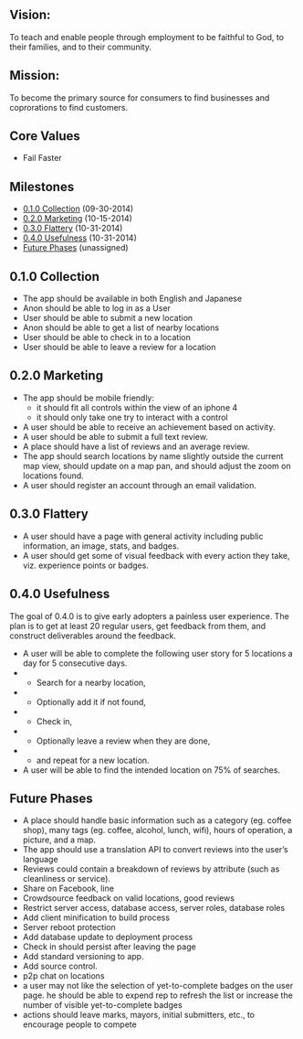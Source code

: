 ## Vision: 
To teach and enable people through employment to be faithful to God, to their families, and to their community.

## Mission:
To become the primary source for consumers to find businesses and coprorations to find customers.

## Core Values
- Fail Faster

## Milestones
- [0.1.0 Collection](#010-collection) (09-30-2014)
- [0.2.0 Marketing](#020-marketing) (10-15-2014)
- [0.3.0 Flattery](#030-flattery) (10-31-2014)
- [0.4.0 Usefulness](#040-usefulness) (10-31-2014)
- [Future Phases](#future-phases) (unassigned)

## 0.1.0 Collection
- The app should be available in both English and Japanese
- Anon should be able to log in as a User
- User should be able to submit a new location
- Anon should be able to get a list of nearby locations
- User should be able to check in to a location
- User should be able to leave a review for a location

## 0.2.0 Marketing
- The app should be mobile friendly:
  - it should fit all controls within the view of an iphone 4
  - it should only take one try to interact with a control
- A user should be able to receive an achievement based on activity.
- A user should be able to submit a full text review.
- A place should have a list of reviews and an average review.
- The app should search locations by name slightly outside the current map view, should update on a map pan, and should adjust the zoom on locations found.
- A user should register an account through an email validation.

## 0.3.0 Flattery
- A user should have a page with general activity including public information, an image, stats, and badges.
- A user should get some of visual feedback with every action they take, viz. experience points or badges.

## 0.4.0 Usefulness
The goal of 0.4.0 is to give early adopters a painless user experience. The plan is to get at least 20 regular users, get feedback from them, and construct deliverables around the feedback.
- A user will be able to complete the following user story for 5 locations a day for 5 consecutive days.
- - Search for a nearby location,
- - Optionally add it if not found,
- - Check in,
- - Optionally leave a review when they are done,
- - and repeat for a new location.
- A user will be able to find the intended location on 75% of searches.

## Future Phases
- A place should handle basic information such as a category (eg. coffee shop), many tags (eg. coffee, alcohol, lunch, wifi), hours of operation, a picture, and a map.
- The app should use a translation API to convert reviews into the user’s language
- Reviews could contain a breakdown of reviews by attribute (such as cleanliness or service).
- Share on Facebook, line
- Crowdsource feedback on valid locations, good reviews
- Restrict server access, database access, server roles, database roles
- Add client minification to build process
- Server reboot protection
- Add database update to deployment process
- Check in should persist after leaving the page
- Add standard versioning to app.
- Add source control.
- p2p chat on locations
- a user may not like the selection of yet-to-complete badges on the user page. he should be able to expend rep to refresh the list or increase the number of visible yet-to-complete badges
- actions should leave marks, mayors, initial submitters, etc., to encourage people to compete
